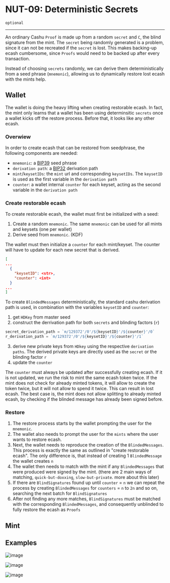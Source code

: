 NUT-09: Deterministic Secrets
==========================

`optional`

---

An ordinary Cashu `Proof` is made up from a random `secret` and `C`, the blind signature from the mint. The `secret` being randomly generated is a problem, since it can not be recreated if the `secret` is lost. This makes backing-up ecash cumbersome, since `Proofs` would need to be backed up after every transaction.

Instead of choosing `secrets` randomly, we can derive them deterministically from a seed phrase (`mnemonic`), allowing us to dynamically restore lost ecash with the mints help.

## Wallet

The wallet is doing the heavy lifting when creating restorable ecash. In fact, the mint only learns that a wallet has been using determinsitic `secrets` once a wallet kicks off the restore process. Before that, it looks like any other ecash.

### Overwiew

In order to create ecash that can be restored from seedphrase, the following components are needed:

* `mnemonic`: a [BIP39](https://github.com/bitcoin/bips/blob/master/bip-0039.mediawiki) seed phrase
* `derivation path`: a [BIP32](https://github.com/bitcoin/bips/blob/master/bip-0032.mediawiki) derivation path
* `mint`/`keysetIDs`: the `mint` url and corresponding `keysetIDs`. The `keysetID` is used as the first variable in the `derivation path`
* `counter`: a wallet internal `counter` for each keyset, acting as the second variable in the `derivation path`

  
### Create restorable ecash

To create restorable ecash, the wallet must first be initialized with a seed:

1. Create a random `mnemonic`. The same `mnemonic` can be used for all mints and keysets (one per wallet)
2. Derive seed from `mnemonic`. (KDF)

The wallet must then initialize a `counter` for each mint/keyset. The counter will have to update for each new secret that is derived.

```json
[
...
  {
    "keysetID": <str>,
    "counter": <int>
  }
...
]
```

To create `BlindedMessages` deterministically, the standard cashu derivation path is used, in combination with the variables `keysetID` and `counter`:


1. get `HDKey` from master seed
2. construct the derrivation path for both `secrets` and blinding factors (`r`)

```javascript
secret_derivation_path = `m/129372'/0'/${keysetID}'/${counter}'/0`
r_derivation_path = `m/129372'/0'/${keysetID}'/${counter}'/1`
```

3. derive new private keys from `HDkey` using the respective `derivation paths`. The derived private keys are directly used as the `secret` or the blinding factor `r`
4. update the `counter`

The `counter` must always be updated after successfully creating ecash. If it is not updated, we run the risk to mint the same ecash token twice. 
If the mint does not check for already minted tokens, it will allow to create the token twice, but it will not allow to spend it twice. This can result in lost ecash.
The best case is, the mint does not allow splitting to already minted ecash, by checking if the blinded message has already been signed before. 

### Restore

1. The restore process starts by the wallet prompting the user for the `mnemonic`.
2. The wallet also needs to prompt the user for the `mints` where the user wants to restore ecash.
3. Next, the wallet needs to reproduce the creation of the `BlindedMessages`. This process is exactly the same as outlined in "create restorable ecash". The only difference is, that instead of creating 1 `BlindedMessage` the wallet creates `n`
4. The wallet then needs to match with the mint if any `BlindedMessages` that were produced were signed by the mint. (there are 2 main ways of matching, `quick-but-doxxing`, `slow-but-private`. more about this later)
5. If there are `BlindSignatures` found up until `counter` = `n` we can repeat the process by creating `BlindedMessages` for `counters` = `n` to `2n` and so on, searching the next batch for `BlindSignatures`
6. After not finding any more matches, `BlindSignatures` must be matched with the corresponding `BlindedMessages`, and consequently unblinded to fully restore the ecash as `Proofs`



## Mint

## Examples
![image](https://github.com/gandlafbtc/nuts/assets/123852829/f6396957-e48b-4747-b5b8-00b7de5cb7af)

![image](https://github.com/gandlafbtc/nuts/assets/123852829/3620ce4c-98f3-4c1e-8969-280f2db09bdf)

![image](https://github.com/gandlafbtc/nuts/assets/123852829/da3b7ce2-38a8-47d4-be83-dfd39709cf79)


[00]: 00.md
[01]: 01.md
[02]: 02.md
[03]: 03.md
[04]: 04.md
[05]: 05.md
[06]: 06.md
[07]: 07.md
[08]: 08.md
[09]: 09.md
[10]: 10.md
[11]: 11.md
[12]: 12.md
